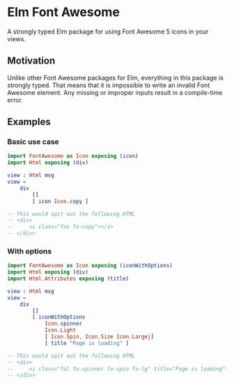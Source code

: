 # Elm Font Awesome
A strongly typed Elm package for using Font Awesome 5 icons
in your views.

## Motivation
Unlike other Font Awesome packages for Elm, everything in this
package is strongly typed. That means that it is impossible to
write an invalid Font Awesome element. Any missing or improper
inputs result in a compile-time error.

## Examples
### Basic use case
```elm
import FontAwesome as Icon exposing (icon)
import Html exposing (div)

view : Html msg
view =
    div
        []
        [ icon Icon.copy ]

-- This would spit out the following HTML
-- <div>
--     <i class="fas fa-copy"></i>
-- </div>
```

### With options
```elm
import FontAwesome as Icon exposing (iconWithOptions)
import Html exposing (div)
import Html.Attributes exposing (title)

view : Html msg
view =
    div
        []
        [ iconWithOptions
            Icon.spinner
            Icon.Light
            [ Icon.Spin, Icon.Size Icon.Largej]
            [ title "Page is loading" ]

-- This would spit out the following HTML
-- <div>
--     <i class="fal fa-spinner fa-spin fa-lg" title="Page is loading"></i>
-- </div>
```
